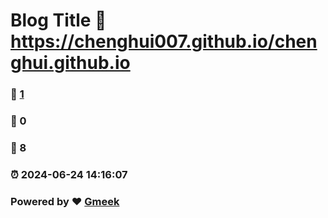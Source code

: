 # Blog Title :link: https://chenghui007.github.io/chenghui.github.io 
### :page_facing_up: [1](https://chenghui007.github.io/chenghui.github.io/tag.html) 
### :speech_balloon: 0 
### :hibiscus: 8 
### :alarm_clock: 2024-06-24 14:16:07 
### Powered by :heart: [Gmeek](https://github.com/Meekdai/Gmeek)
